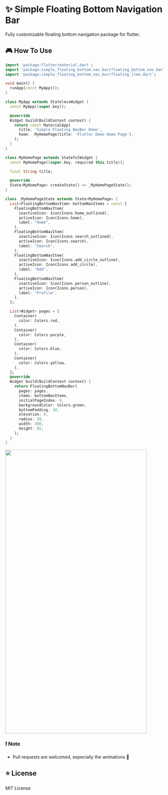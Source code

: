 # ✨ Simple Floating Bottom Navigation Bar


Fully customizable floating bottom navigation package for flutter.

## 🎮 How To Use

```dart
import 'package:flutter/material.dart';
import 'package:simple_floating_bottom_nav_bar/floating_bottom_nav_bar.dart';
import 'package:simple_floating_bottom_nav_bar/floating_item.dart';

void main() {
  runApp(const MyApp());
}

class MyApp extends StatelessWidget {
  const MyApp({super.key});

  @override
  Widget build(BuildContext context) {
    return const MaterialApp(
      title: 'Simple Floating NavBar Demo',
      home:  MyHomePage(title: 'Flutter Demo Home Page'),
    );
  }
}

class MyHomePage extends StatefulWidget {
  const MyHomePage({super.key, required this.title});

  final String title;

  @override
  State<MyHomePage> createState() => _MyHomePageState();
}

class _MyHomePageState extends State<MyHomePage> {
  List<FloatingBottomNavItem> bottomNavItems = const [
    FloatingBottomNavItem(
      inactiveIcon: Icon(Icons.home_outlined),
      activeIcon: Icon(Icons.home),
      label: "Home",
    ),
    FloatingBottomNavItem(
      inactiveIcon: Icon(Icons.search_outlined),
      activeIcon: Icon(Icons.search),
      label: "Search",
    ),
    FloatingBottomNavItem(
      inactiveIcon: Icon(Icons.add_circle_outline),
      activeIcon: Icon(Icons.add_circle),
      label: "Add",
    ),
    FloatingBottomNavItem(
      inactiveIcon: Icon(Icons.person_outline),
      activeIcon: Icon(Icons.person),
      label: "Profile",
    ),
  ];

  List<Widget> pages = [
    Container(
      color: Colors.red,
    ),
    Container(
      color: Colors.purple,
    ),
    Container(
      color: Colors.blue,
    ),
    Container(
      color: Colors.yellow,
    ),
  ];
  @override
  Widget build(BuildContext context) {
    return FloatingBottomNavBar(
      pages: pages,
      items: bottomNavItems,
      initialPageIndex: 0,
      backgroundColor: Colors.green,
      bottomPadding: 10,
      elevation: 0,
      radius: 20,
      width: 300,
      height: 65,
    );
  }
}


```


<img width="450" height="900" src="https://drive.google.com/file/d/1JkfIPzH-qwO6LrJ1ZvoYVGHgxg37Wwhb/view?usp=drivesdk">

### ❗️ Note

- Pull requests are welcomed, especially the animations 🙂

## ⭐️ License

MIT License